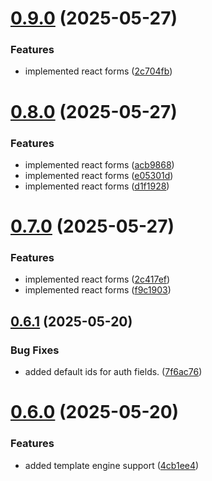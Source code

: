 # [0.9.0](https://github.com/juicycleff/smartform/compare/v0.8.0...v0.9.0) (2025-05-27)


### Features

* implemented react forms ([2c704fb](https://github.com/juicycleff/smartform/commit/2c704fb28aa65718145552e4f961637e3c19daca))



# [0.8.0](https://github.com/juicycleff/smartform/compare/v0.7.0...v0.8.0) (2025-05-27)


### Features

* implemented react forms ([acb9868](https://github.com/juicycleff/smartform/commit/acb98685162e463bd03edd2131e3ff2a1ea9d672))
* implemented react forms ([e05301d](https://github.com/juicycleff/smartform/commit/e05301d37fe01b270d8b53092d292440801545ba))
* implemented react forms ([d1f1928](https://github.com/juicycleff/smartform/commit/d1f192810720878ac7f00b586fe0c931098f85e7))



# [0.7.0](https://github.com/juicycleff/smartform/compare/v0.6.1...v0.7.0) (2025-05-27)


### Features

* implemented react forms ([2c417ef](https://github.com/juicycleff/smartform/commit/2c417ef29ddabfb6dd8cde8517437f3d9bf58feb))
* implemented react forms ([f9c1903](https://github.com/juicycleff/smartform/commit/f9c19033a1cc1e3b5a34ab771164f916ec24c904))



## [0.6.1](https://github.com/juicycleff/smartform/compare/v0.6.0...v0.6.1) (2025-05-20)


### Bug Fixes

* added default ids for auth fields. ([7f6ac76](https://github.com/juicycleff/smartform/commit/7f6ac761e1a029b8bed9cdac1d9e280eef05552a))



# [0.6.0](https://github.com/juicycleff/smartform/compare/v0.5.0...v0.6.0) (2025-05-20)


### Features

* added template engine support ([4cb1ee4](https://github.com/juicycleff/smartform/commit/4cb1ee429667dea503ebf1cbf4ea06a5974c848d))



